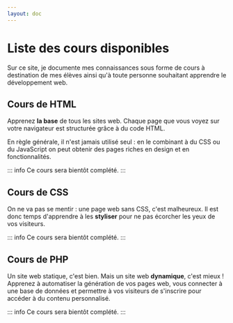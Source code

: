 ```yaml
---
layout: doc
---
```


# Liste des cours disponibles

Sur ce site, je documente mes connaissances sous forme de cours à destination de mes élèves ainsi qu'à toute personne souhaitant apprendre le développement web.

## Cours de HTML

Apprenez **la base** de tous les sites web. Chaque page que vous voyez sur votre navigateur est structurée grâce à du code HTML.

En règle générale, il n'est jamais utilisé seul : en le combinant à du CSS ou du JavaScript on peut obtenir des pages riches en design et en fonctionnalités.

::: info
Ce cours sera bientôt complété.
:::

## Cours de CSS

On ne va pas se mentir : une page web sans CSS, c'est malheureux. Il est donc temps d'apprendre à les **styliser** pour ne pas écorcher les yeux de vos visiteurs.

::: info
Ce cours sera bientôt complété.
:::

## Cours de PHP

Un site web statique, c'est bien. Mais un site web **dynamique**, c'est mieux ! Apprenez à automatiser la génération de vos pages web, vous connecter à une base de données et permettre à vos visiteurs de s'inscrire pour accéder à du contenu personnalisé.

::: info
Ce cours sera bientôt complété.
:::
